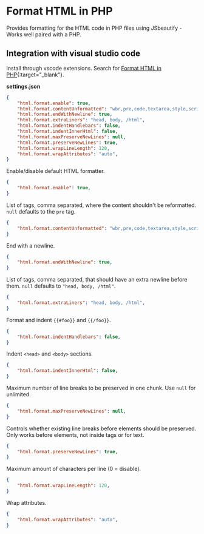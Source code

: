 # Format HTML in PHP

Provides formatting for the HTML code in PHP files using JSbeautify - Works well paired with a PHP.

## Integration with visual studio code

Install through vscode extensions. Search for [Format HTML in PHP](https://marketplace.visualstudio.com/items?itemName=rifi2k.format-html-in-php){:target="_blank"}.

**settings.json**

```json
{
    "html.format.enable": true,
    "html.format.contentUnformatted": "wbr,pre,code,textarea,style,script",
    "html.format.endWithNewline": true,
    "html.format.extraLiners": "head, body, /html",
    "html.format.indentHandlebars": false,
    "html.format.indentInnerHtml": false,
    "html.format.maxPreserveNewLines": null,
    "html.format.preserveNewLines": true,
    "html.format.wrapLineLength": 120,
    "html.format.wrapAttributes": "auto",
}
```

Enable/disable default HTML formatter.

```json
{
    "html.format.enable": true,
}
```

List of tags, comma separated, where the content shouldn't be reformatted. `null` defaults to the `pre` tag.

```json
{
    "html.format.contentUnformatted": "wbr,pre,code,textarea,style,script",
}
```

End with a newline.

```json
{
    "html.format.endWithNewline": true,
}
```

List of tags, comma separated, that should have an extra newline before them. `null` defaults to `"head, body, /html"`.

```json
{
    "html.format.extraLiners": "head, body, /html",
}
```

Format and indent `{{#foo}}` and `{{/foo}}`.

```json
{
    "html.format.indentHandlebars": false,
}
```

Indent `<head>` and `<body>` sections.

```json
{
    "html.format.indentInnerHtml": false,
}
```

Maximum number of line breaks to be preserved in one chunk. Use `null` for unlimited.

```json
{
    "html.format.maxPreserveNewLines": null,
}
```

Controls whether existing line breaks before elements should be preserved. Only works before elements, not inside tags or for text.

```json
{
    "html.format.preserveNewLines": true,
}
```

Maximum amount of characters per line (0 = disable).

```json
{
    "html.format.wrapLineLength": 120,
}
```

Wrap attributes.

```json
{
    "html.format.wrapAttributes": "auto",
}
```

